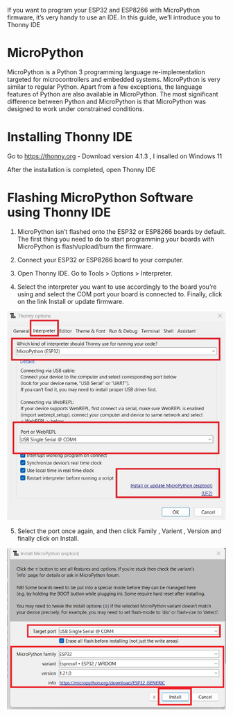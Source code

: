 If you want to program your ESP32 and ESP8266 with MicroPython firmware,
it’s very handy to use an IDE. In this guide, we’ll introduce you to Thonny IDE

# MicroPython
MicroPython is a Python 3 programming language re-implementation targeted for microcontrollers and embedded systems.
MicroPython is very similar to regular Python. Apart from a few exceptions, the language features of Python are also available in MicroPython. 
The most significant difference between Python and MicroPython is that MicroPython was designed to work under constrained conditions.

# Installing Thonny IDE

Go to https://thonny.org - 	Download version 4.1.3 , I insalled on Windows 11

After the installation is completed, open Thonny IDE

# Flashing MicroPython Software using Thonny IDE

1) MicroPython isn’t flashed onto the ESP32 or ESP8266 boards by default. 
The first thing you need to do to start programming your boards with MicroPython is flash/upload/burn the firmware.

2) Connect your ESP32 or ESP8266 board to your computer.

3) Open Thonny IDE. Go to Tools > Options > Interpreter.

4) Select the interpreter you want to use accordingly to the board you’re using and select the COM port your board is connected to. Finally, click on the link Install or update firmware.

![My Image](ThonnyPython-Interpreter.jpg)

5) Select the port once again, and then click Family , Varient , Version and finally click on Install.

![My Image](Install.png)

